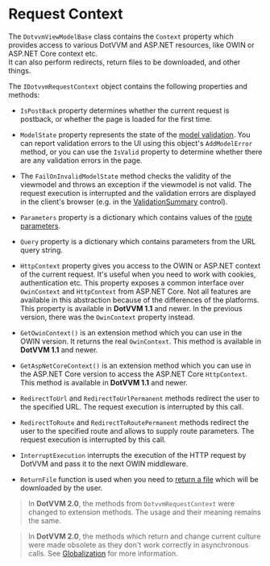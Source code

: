# Request Context

The `DotvvmViewModelBase` class contains the `Context` property which provides access to various DotVVM and ASP.NET resources, like OWIN or ASP.NET Core context etc.  
It can also perform redirects, return files to be downloaded, and other things.

The `IDotvvmRequestContext` object contains the following properties and methods:

+ `IsPostBack` property determines whether the current request is postback, or whether the page is loaded for the first time.

+ `ModelState` property represents the state of the [model validation](/docs/tutorials/basics-validation/{branch}). You can report validation errors to the 
UI using this object's `AddModelError` method, or you can use the `IsValid` property to determine whether there are any validation errors in the page.

+ The `FailOnInvalidModelState` method checks the validity of the viewmodel and throws an exception if the viewmodel is not valid. The request execution is interrupted and the validation errors are displayed in the client's browser (e.g. in the [ValidationSummary](/docs/controls/builtin/ValidationSummary/{branch}) control).

+ `Parameters` property is a dictionary which contains values of the [route parameters](/docs/tutorials/basics-routing/{branch}).

+ `Query` property is a dictionary which contains parameters from the URL query string.

+ `HttpContext` property gives you access to the OWIN or ASP.NET context of the current request. It's useful when you need to work with cookies, authentication etc. This property exposes a common interface over `OwinContext` and `HttpContext` from ASP.NET Core. Not all features are available in this abstraction because of the differences of the platforms.
This property is available in **DotVVM 1.1** and newer. In the previous version, there was the `OwinContext` property instead.

+ `GetOwinContext()` is an extension method which you can use in the OWIN version. It returns the real `OwinContext`. This method is available in **DotVVM 1.1** and newer.

+ `GetAspNetCoreContext()` is an extension method which you can use in the ASP.NET Core version to access the ASP.NET Core  `HttpContext`. This method is available in **DotVVM 1.1** and newer.

+ `RedirectToUrl` and `RedirectToUrlPermanent` methods redirect the user to the specified URL. 
The request execution is interrupted by this call.

+ `RedirectToRoute` and `RedirectToRoutePermanent` methods redirect the user to the specified route and allows to supply route parameters. 
The request execution is interrupted by this call. 

+ `InterruptExecution` interrupts the execution of the HTTP request by DotVVM and pass it to the next OWIN middleware.  

+ `ReturnFile` function is used when you need to [return a file](/docs/tutorials/advanced-returning-files/{branch}) which will be downloaded by the user.

> In **DotVVM 2.0**, the methods from `DotvvmRequestContext` were changed to extension methods. The usage and their meaning remains the same.

> In **DotVVM 2.0**, the methods which return and change current culture were made obsolete as they don't work correctly in asynchronous calls. See [Globalization](/docs/tutorials/basics-globalization/{branch}) for more information.
